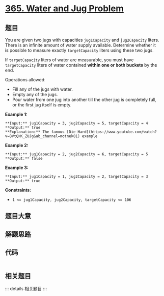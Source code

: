 # [365. Water and Jug Problem](https://leetcode.com/problems/water-and-jug-problem)

## 题目

You are given two jugs with capacities `jug1Capacity` and `jug2Capacity`
liters. There is an infinite amount of water supply available. Determine
whether it is possible to measure exactly `targetCapacity` liters using these
two jugs.

If `targetCapacity` liters of water are measurable, you must have
`targetCapacity` liters of water contained **within one or both buckets** by
the end.

Operations allowed:

  * Fill any of the jugs with water.
  * Empty any of the jugs.
  * Pour water from one jug into another till the other jug is completely full, or the first jug itself is empty.



**Example 1:**

    
    
    **Input:** jug1Capacity = 3, jug2Capacity = 5, targetCapacity = 4
    **Output:** true
    **Explanation:** The famous [Die Hard](https://www.youtube.com/watch?v=BVtQNK_ZUJg&ab_channel=notnek01) example 
    

**Example 2:**

    
    
    **Input:** jug1Capacity = 2, jug2Capacity = 6, targetCapacity = 5
    **Output:** false
    

**Example 3:**

    
    
    **Input:** jug1Capacity = 1, jug2Capacity = 2, targetCapacity = 3
    **Output:** true
    



**Constraints:**

  * `1 <= jug1Capacity, jug2Capacity, targetCapacity <= 106`


## 题目大意

## 解题思路

## 代码

```javascript

```

## 相关题目

::: details 相关题目
:::
